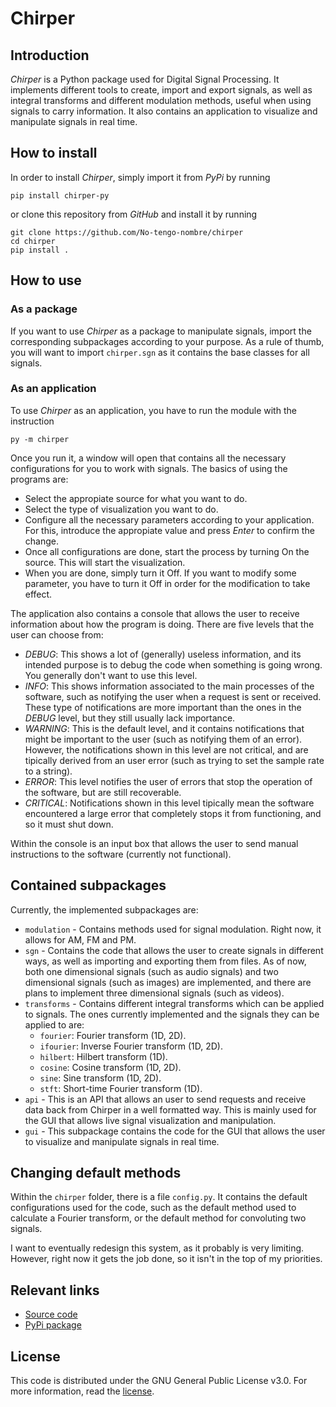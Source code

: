 # Chirper
## Introduction
*Chirper* is a Python package used for Digital Signal Processing. It implements different tools to create, import and export signals, as well as integral transforms and different modulation methods, useful when using signals to carry information. It also contains an application to visualize and manipulate signals in real time.

## How to install
In order to install *Chirper*, simply import it from *PyPi* by running

    pip install chirper-py

or clone this repository from *GitHub* and install it by running
    
    git clone https://github.com/No-tengo-nombre/chirper
    cd chirper
    pip install .

## How to use
### As a package
If you want to use *Chirper* as a package to manipulate signals, import the corresponding subpackages according to your purpose. As a rule of thumb, you will want to import `chirper.sgn` as it contains the base classes for all signals.

### As an application
To use *Chirper* as an application, you have to run the module with the instruction

    py -m chirper

Once you run it, a window will open that contains all the necessary configurations for you to work with signals. The basics of using the programs are:
- Select the appropiate source for what you want to do.
- Select the type of visualization you want to do.
- Configure all the necessary parameters according to your application. For this, introduce the appropiate value and press *Enter* to confirm the change.
- Once all configurations are done, start the process by turning On the source. This will start the visualization.
- When you are done, simply turn it Off. If you want to modify some parameter, you have to turn it Off in order for the modification to take effect.

The application also contains a console that allows the user to receive information about how the program is doing. There are five levels that the user can choose from:
- *DEBUG*: This shows a lot of (generally) useless information, and its intended purpose is to debug the code when something is going wrong. You generally don't want to use this level.
- *INFO*: This shows information associated to the main processes of the software, such as notifying the user when a request is sent or received. These type of notifications are more important than the ones in the *DEBUG* level, but they still usually lack importance.
- *WARNING*: This is the default level, and it contains notifications that might be important to the user (such as notifying them of an error). However, the notifications shown in this level are not critical, and are tipically derived from an user error (such as trying to set the sample rate to a string).
- *ERROR*: This level notifies the user of errors that stop the operation of the software, but are still recoverable.
- *CRITICAL*: Notifications shown in this level tipically mean the software encountered a large error that completely stops it from functioning, and so it must shut down.

Within the console is an input box that allows the user to send manual instructions to the software (currently not functional).

## Contained subpackages
Currently, the implemented subpackages are:
- `modulation` - Contains methods used for signal modulation. Right now, it allows for AM, FM and PM.
- `sgn` - Contains the code that allows the user to create signals in different ways, as well as importing and exporting them from files. As of now, both one dimensional signals (such as audio signals) and two dimensional signals (such as images) are implemented, and there are plans to implement three dimensional signals (such as videos).
- `transforms` - Contains different integral transforms which can be applied to signals. The ones currently implemented and the signals they can be applied to are:
  - `fourier`: Fourier transform (1D, 2D).
  - `ifourier`: Inverse Fourier transform (1D, 2D).
  - `hilbert`: Hilbert transform (1D).
  - `cosine`: Cosine transform (1D, 2D).
  - `sine`: Sine transform (1D, 2D).
  - `stft`: Short-time Fourier transform (1D).
- `api` - This is an API that allows an user to send requests and receive data back from Chirper in a well formatted way. This is mainly used for the GUI that allows live signal visualization and manipulation.
- `gui` - This subpackage contains the code for the GUI that allows the user to visualize and manipulate signals in real time.

## Changing default methods
Within the `chirper` folder, there is a file `config.py`. It contains the default configurations used for the code, such as the default method used to calculate a Fourier transform, or the default method for convoluting two signals.

I want to eventually redesign this system, as it probably is very limiting. However, right now it gets the job done, so it isn't in the top of my priorities.

## Relevant links
- [Source code](https://github.com/No-tengo-nombre/chirper)
- [PyPi package](https://pypi.org/project/chirper-py/)

## License
This code is distributed under the GNU General Public License v3.0. For more information, read the [license](https://github.com/No-tengo-nombre/chirper/blob/main/LICENSE).